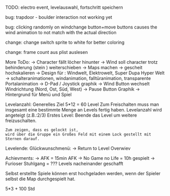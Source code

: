 TODO:
electro event,
levelauswahl,
fortschritt speichern

bug: trapdoor - boulder interaction not working yet

bug: clicking randomly on windchange button+move buttons causes the wind animation
      to not match with the actual direction

change: change switch sprite to white for better coloring

change: frame count aus plist auslesen

More ToDo:
-> Character fällt löcher hinunter
-> Wind soll character trotz behinderung (stein ) weiterschieben 
-> Maps machen
-> gescheit hochskalieren
-> Design für : Windwelt, Elektrowelt, Super Dupa Hyper Welt
-> schalteranimationen, windanimation, falltüranimation, transparente Portalanimation
-> D-Pad / Joystick graphik
-> Wind Button wechselt Windrichtung (Nord, Ost, Süd, West)
-> Pause Button Graphik 
-> Hintergrund für Menü und Spiel

Levelanzahl: 
	Generelles Ziel 5*12 = 60 Level
	Zum Freischalten muss man insgesamt eine bestimmte Menge an Levels fertig haben.
	Levelanzahl wird angeteigt (z.B.:2/3)
	Erstes Level: Beende das Level um weitere freizuschalten.


	Zum zeigen, dass es gelockt ist, 
	wird über die Gruppe ein Großes Feld mit einem Lock gestellt mit Sternen darauf.

Levelende:
	Glückwunschmenü: 
		-> Return to Level Overwiev

Achievments:
	-> AFK = 15min AFK
	-> No Game no Life = 10h gespielt
	-> Furioser Stuhlgang = ??? Levels nacheinander geschafft
	
Selbst erstellte Spiele können erst hochgeladen werden, wenn der Spieler selbst die Map durchgespielt hat.


5*3 + 100 Std
